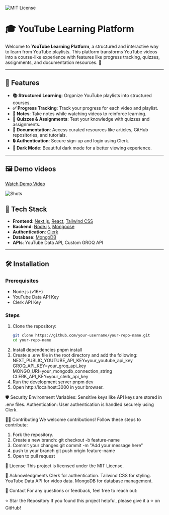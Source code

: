 ![MIT License](https://img.shields.io/badge/license-MIT-green)
# 🎓 YouTube Learning Platform

Welcome to **YouTube Learning Platform**, a structured and interactive way to learn from YouTube playlists. This platform transforms YouTube videos into a course-like experience with features like progress tracking, quizzes, assignments, and documentation resources. 🚀

---

## 🌟 Features

- **📚 Structured Learning**: Organize YouTube playlists into structured courses.
- **✅ Progress Tracking**: Track your progress for each video and playlist.
- **📝 Notes**: Take notes while watching videos to reinforce learning.
- **🧠 Quizzes & Assignments**: Test your knowledge with quizzes and assignments.
- **📄 Documentation**: Access curated resources like articles, GitHub repositories, and tutorials.
- **🔒 Authentication**: Secure sign-up and login using Clerk.
- **🎨 Dark Mode**: Beautiful dark mode for a better viewing experience.

---

## 🖼️ Demo videos
[Watch Demo Video](https://x.com/AnuragOjha8355/status/1918195374335889569)

![Shots](https://github.com/intojhanurag/Yt-Learn/blob/14147ab396cd8c0fa51679cc95ce5939b04f7c1c/Screenshot%202025-04-30%20191851.png)

## 🚀 Tech Stack

- **Frontend**: [Next.js](https://nextjs.org/), [React](https://reactjs.org/), [Tailwind CSS](https://tailwindcss.com/)
- **Backend**: [Node.js](https://nodejs.org/), [Mongoose](https://mongoosejs.com/)
- **Authentication**: [Clerk](https://clerk.dev/)
- **Database**: [MongoDB](https://www.mongodb.com/)
- **APIs**: YouTube Data API, Custom GROQ API

---

## 🛠️ Installation

### Prerequisites
- Node.js (v16+)
- YouTube Data API Key
- Clerk API Key

### Steps
1. Clone the repository:
   ```bash
   git clone https://github.com/your-username/your-repo-name.git
   cd your-repo-name
2. Install dependencies
   pnpm install
3. Create a .env file in the root directory and add the following:
  NEXT_PUBLIC_YOUTUBE_API_KEY=your_youtube_api_key
  GROQ_API_KEY=your_groq_api_key
  MONGO_URI=your_mongodb_connection_string
  CLERK_API_KEY=your_clerk_api_key
4. Run the development server
   pnpm dev
5. Open http://localhost:3000 in your browser.

🛡️ Security
Environment Variables: Sensitive keys like API keys are stored in .env files.
Authentication: User authentication is handled securely using Clerk.

🧑‍💻 Contributing
We welcome contributions! Follow these steps to contribute:

1. Fork the repository.
2. Create a new branch:
  git checkout -b feature-name
3. Commit your changes
   git commit -m "Add your message here"
4. push to your branch
   git push origin feature-name
5. Open to pull request

📜 License
This project is licensed under the MIT License.

🙌 Acknowledgments
Clerk for authentication.
Tailwind CSS for styling.
YouTube Data API for video data.
MongoDB for database management.

📧 Contact
For any questions or feedback, feel free to reach out:

⭐ Star the Repository
If you found this project helpful, please give it a ⭐ on GitHub!


